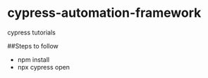 # cypress-automation-framework
cypress tutorials


##Steps to follow
- npm install
- npx cypress open
